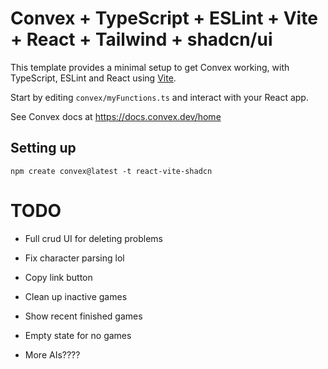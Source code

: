 # Convex + TypeScript + ESLint + Vite + React + Tailwind + shadcn/ui

This template provides a minimal setup to get Convex working, with TypeScript,
ESLint and React using [Vite](https://vitejs.dev/).

Start by editing `convex/myFunctions.ts` and interact with your React app.

See Convex docs at https://docs.convex.dev/home

## Setting up

```
npm create convex@latest -t react-vite-shadcn
```

# TODO

- Full crud UI for deleting problems

- Fix character parsing lol
- Copy link button
- Clean up inactive games

- Show recent finished games
- Empty state for no games

- More AIs????
